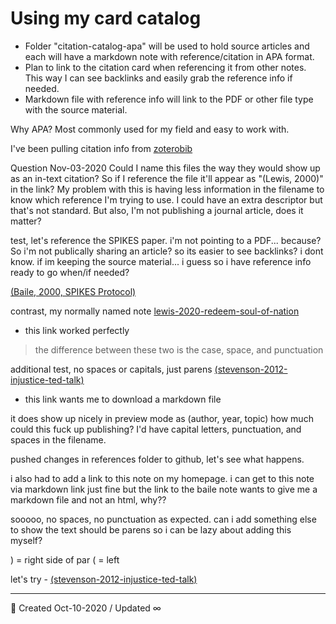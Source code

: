 # Using my card catalog
- Folder "citation-catalog-apa" will be used to hold source articles and each will have a markdown note with reference/citation in APA format.
- Plan to link to the citation card when referencing it from other notes. This way I can see backlinks and easily grab the reference info if needed.
- Markdown file with reference info will link to the PDF or other file type with the source material.


Why APA? Most commonly used for my field and easy to work with.

I've been pulling citation info from [zoterobib](https://zbib.org/)

Question Nov-03-2020
Could I name this files the way they would show up as an in-text citation? So if I reference the file it'll appear as "(Lewis, 2000)" in the link? My problem with this is having less information in the filename to know which reference I'm trying to use. I could have an extra descriptor but that's not standard. But also, I'm not publishing a journal article, does it matter?

test, let's reference the SPIKES paper. i'm not pointing to a PDF... because? So i'm not publically sharing an article? so its easier to see backlinks? i dont know. if im keeping the source material... i guess so i have reference info ready to go when/if needed?

[(Baile, 2000, SPIKES Protocol)]((Baile,%202000,%20SPIKES%20Protocol).md)

contrast, my normally named note [lewis-2020-redeem-soul-of-nation](lewis-2020-redeem-soul-of-nation.md)
- this link worked perfectly

> the difference between these two is the case, space, and punctuation

additional test, no spaces or capitals, just parens [(stevenson-2012-injustice-ted-talk)](&#40;stevenson-2012-injustice-ted-talk&#41;)
- this link wants me to download a markdown file

it does show up nicely in preview mode as (author, year, topic)
how much could this fuck up publishing? I'd have capital letters, punctuation, and spaces in the filename.

pushed changes in references folder to github, let's see what happens.

i also had to add a link to this note on my homepage. i can get to this note via markdown link just fine but the link to the baile note wants to give me a markdown file and not an html, why??

sooooo, no spaces, no punctuation as expected. can i add something else to show the text should be parens so i can be lazy about adding this myself?

&#41; = right side of par
&#40; = left

let's try - [&#40;stevenson-2012-injustice-ted-talk&#41;](&#40;stevenson-2012-injustice-ted-talk&#41;.md)




---


🔔 Created Oct-10-2020 / Updated ∞